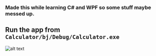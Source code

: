 ### Made this while learning C# and WPF so some stuff maybe messed up.
Run the app from `Calculator/bj/Debug/Calculator.exe`
---
![alt text](https://raw.githubusercontent.com/RPXiO55/Calculator-C-GUI./master/Calculator/Imgs/ScreenShot.PNG)
